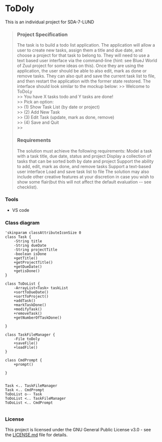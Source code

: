# ToDoly
This is an individual project for SDA-7-LUND

> ### Project Specification
>The task is to build a todo list application. The application will allow a user to create new tasks, assign them a title and due date, and choose a project for that task to belong to. They will need to use a text based user interface via the command-line (hint: see BlueJ World of Zuul project for some ideas on this). Once they are using the application, the user should be able to also edit, mark as done or remove tasks. They can also quit and save the current task list to file, and then restart the application with the former state restored. The interface should look similar to the mockup below:
>\>> Welcome to ToDoLy    
\>> You have X tasks todo and Y tasks are done!  
\>> Pick an option:     
\>> (1) Show Task List (by date or project)  
\>> (2) Add New Task   
\>> (3) Edit Task (update, mark as done, remove)   
\>> (4) Save and Quit  
\>>    
>### Requirements
>The solution must achieve the following requirements:
Model a task with a task title, due date, status and project
Display a collection of tasks that can be sorted both by date and project
Support the ability to add, edit, mark as done, and remove tasks
Support a text-based user interface
Load and save task list to file
The solution may also include other creative features at your discretion in case you wish to show some flair(but this will not affect the default evaluation -- see checklist).
### Tools
- VS code
### Class diagram

```puml
'skinparam classAttributeIconSize 0
class Task {
    -String title
    -String dueDate
    -String projectTitle
    -boolean isDone 
    +getTitle()
    +getProjectTitle()
    +getDueDate()
    +getisDone()
}

class ToDoList {
    -ArrayList<Task> taskList
    +sortToDueDate()
    +sortToProject()
    +addTask()
    +markTaskDone()
    +modifyTask()
    +removeTask()
    +getNumberOfTaskDone()

}

class TaskFileManager {
    -File toDoly
    +saveFile()
    +loadFile()
}

class CmdPrompt {
    +prompt()
    
}


Task <.. TaskFileManager 
Task <.. CmdPrompt
ToDoList o-- Task 
ToDoList <.. TaskFileManager
ToDoList <.. CmdPrompt


```

### License
This project is licensed under the GNU General Public License v3.0 - see the [LICENSE.md](https://github.com/melvinmajor/TodoList/blob/master/LICENSE.md) file for details.
